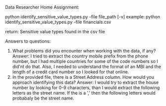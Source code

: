 Data Researcher Home Assignment:

python identify_sensitive_value_types.py -file file_path [-v]
example:  python identify_sensitive_value_types.py -file financials.csv 

return: Sensitive value types found in the csv file

Answers to questions:
1) What problems did you encounter when working with the data, if any?
Answer: I tried to extract the country mobile prefix from the phone number, but I had multiple countries for some of the code numbers so I did'nt do that.
Also, I needed to understand the format of an MBI and the length of a credit card number so I looked for that online.
2) In the provided file, there is a Street Address column. How would you approach
identifying this data?
Answer: I would try to extract the house number by looking for 0-9 characters, than I would extract the following letters as the street name. If the is a ',' then the following letters would probabaly be the street name. 


 
